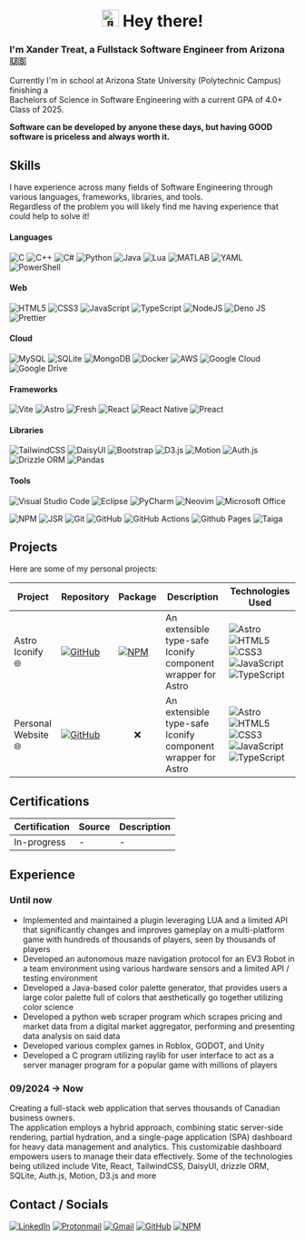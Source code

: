 <h1 align="center">
<picture>
  <source srcset="https://fonts.gstatic.com/s/e/notoemoji/latest/1f44b_1f3fb/512.webp" type="image/webp">
  <img src="https://fonts.gstatic.com/s/e/notoemoji/latest/1f44b_1f3fb/512.gif" alt="👋" width="30" height="30">
</picture>
Hey there!
</h1>

### I'm Xander Treat, a Fullstack Software Engineer from Arizona 🇺🇸

Currently I'm in school at Arizona State University (Polytechnic Campus) finishing a\
Bachelors of Science in Software Engineering with a current GPA of 4.0+\
Class of 2025.

**Software can be developed by anyone these days, but having GOOD software is priceless and always worth it.**

## Skills

I have experience across many fields of Software Engineering through various languages, frameworks, libraries, and tools.\
Regardless of the problem you will likely find me having experience that could help to solve it!

#### Languages

![C](https://img.shields.io/badge/c-%2300599C.svg?style=for-the-badge&logo=c&logoColor=white)
![C++](https://img.shields.io/badge/c++-%2300599C.svg?style=for-the-badge&logo=c%2B%2B&logoColor=white)
![C#](https://img.shields.io/badge/c%23-%23239120.svg?style=for-the-badge&logo=&logoColor=white)
![Python](https://img.shields.io/badge/python-3670A0?style=for-the-badge&logo=python&logoColor=ffdd54)
![Java](https://img.shields.io/badge/java-%23ED8B00.svg?style=for-the-badge&logo=openjdk&logoColor=white)
![Lua](https://img.shields.io/badge/lua-%232C2D72.svg?style=for-the-badge&logo=lua&logoColor=white)
![MATLAB](https://img.shields.io/badge/matlab-orange?style=for-the-badge&logo=matrix&logoColor=white)
![YAML](https://img.shields.io/badge/yaml-%23ffffff.svg?style=for-the-badge&logo=yaml&logoColor=151515)
![PowerShell](https://img.shields.io/badge/PowerShell-%235391FE.svg?style=for-the-badge&logo=gnubash&logoColor=white)

#### Web

![HTML5](https://img.shields.io/badge/html5-%23E34F26.svg?style=for-the-badge&logo=html5&logoColor=white)
![CSS3](https://img.shields.io/badge/css3-%231572B6.svg?style=for-the-badge&logo=css3&logoColor=white)
![JavaScript](https://img.shields.io/badge/javascript-%23323330.svg?style=for-the-badge&logo=javascript&logoColor=%23F7DF1E)
![TypeScript](https://img.shields.io/badge/typescript-%23007ACC.svg?style=for-the-badge&logo=typescript&logoColor=white)
![NodeJS](https://img.shields.io/badge/node.js-6DA55F?style=for-the-badge&logo=node.js&logoColor=white)
![Deno JS](https://img.shields.io/badge/deno%20js-000000?style=for-the-badge&logo=deno&logoColor=white)
![Prettier](https://img.shields.io/badge/prettier-%23F7B93E.svg?style=for-the-badge&logo=prettier&logoColor=black)

#### Cloud

![MySQL](https://img.shields.io/badge/mysql-4479A1.svg?style=for-the-badge&logo=mysql&logoColor=white)
![SQLite](https://img.shields.io/badge/sqlite-%2307405e.svg?style=for-the-badge&logo=sqlite&logoColor=white)
![MongoDB](https://img.shields.io/badge/MongoDB-%234ea94b.svg?style=for-the-badge&logo=mongodb&logoColor=white)
![Docker](https://img.shields.io/badge/docker-%230db7ed.svg?style=for-the-badge&logo=docker&logoColor=white)
![AWS](https://img.shields.io/badge/AWS-%23FF9900.svg?style=for-the-badge&logo=amazonwebservices&logoColor=white)
![Google Cloud](https://img.shields.io/badge/GoogleCloud-%234285F4.svg?style=for-the-badge&logo=google-cloud&logoColor=white)
![Google Drive](https://img.shields.io/badge/Google%20Drive-4285F4?style=for-the-badge&logo=googledrive&logoColor=white)

#### Frameworks

![Vite](https://img.shields.io/badge/vite-%23646CFF.svg?style=for-the-badge&logo=vite&logoColor=white)
![Astro](https://img.shields.io/badge/astro-%232C2052.svg?style=for-the-badge&logo=astro&logoColor=white)
![Fresh](https://img.shields.io/badge/FRESH-F7DF1E.svg?style=for-the-badge&logo=fresh&logoColor=black)
![React](https://img.shields.io/badge/react-%2320232a.svg?style=for-the-badge&logo=react&logoColor=%2361DAFB)
![React Native](https://img.shields.io/badge/react_native-%2320232a.svg?style=for-the-badge&logo=react&logoColor=%2361DAFB)
![Preact](https://img.shields.io/badge/preact-%2320232a.svg?style=for-the-badge&logo=preact&logoColor=673AB8)

#### Libraries

![TailwindCSS](https://img.shields.io/badge/tailwindcss-%2338B2AC.svg?style=for-the-badge&logo=tailwind-css&logoColor=white)
![DaisyUI](https://img.shields.io/badge/daisyui-5A0EF8?style=for-the-badge&logo=daisyui&logoColor=white)
![Bootstrap](https://img.shields.io/badge/bootstrap-%238511FA.svg?style=for-the-badge&logo=bootstrap&logoColor=white)
![D3.js](https://img.shields.io/badge/D3.js-F9A03C.svg?style=for-the-badge&logo=d3dotjs&logoColor=white)
![Motion](https://img.shields.io/badge/Motion-yellow.svg?style=for-the-badge&logo=framer&logoColor=white)
![Auth.js](https://img.shields.io/badge/Auth.js-blue.svg?&style=for-the-badge)
![Drizzle ORM](https://img.shields.io/badge/Drizzle-%2357A143.svg?&style=for-the-badge&logo=drizzle&logoColor=white)
![Pandas](https://img.shields.io/badge/pandas-%23150458.svg?style=for-the-badge&logo=pandas&logoColor=white)

#### Tools

![Visual Studio Code](https://img.shields.io/badge/Visual%20Studio%20Code-0078d7.svg?style=for-the-badge&logo=visual-studio-code&logoColor=white)
![Eclipse](https://img.shields.io/badge/Eclipse-FE7A16.svg?style=for-the-badge&logo=Eclipse&logoColor=white)
![PyCharm](https://img.shields.io/badge/pycharm-143?style=for-the-badge&logo=pycharm&logoColor=black&color=black&labelColor=green)
![Neovim](https://img.shields.io/badge/NeoVim-%2357A143.svg?&style=for-the-badge&logo=neovim&logoColor=white)
![Microsoft Office](https://img.shields.io/badge/Microsoft_Office-D83B01?style=for-the-badge&logo=microsoft-office&logoColor=white)

![NPM](https://img.shields.io/badge/NPM-%23CB3837.svg?style=for-the-badge&logo=npm&logoColor=white)
![JSR](https://img.shields.io/badge/JSR-F7DF1E.svg?style=for-the-badge&logo=jsr&logoColor=black)
![Git](https://img.shields.io/badge/git-%23F05033.svg?style=for-the-badge&logo=git&logoColor=white)
![GitHub](https://img.shields.io/badge/github-%23121011.svg?style=for-the-badge&logo=github&logoColor=white)
![GitHub Actions](https://img.shields.io/badge/github%20actions-%232671E5.svg?style=for-the-badge&logo=githubactions&logoColor=white)
![Github Pages](https://img.shields.io/badge/github%20pages-121013?style=for-the-badge&logo=github&logoColor=white)
![Taiga](https://img.shields.io/badge/Taiga-7f7.svg?&style=for-the-badge&logo=awsorganizations&logoColor=black)

## Projects
Here are some of my personal projects:

| Project | Repository | Package | Description | Technologies Used |
| --- | --- | --- | --- | --- |
| Astro Iconify 🌐| [![GitHub](https://img.shields.io/badge/github-%23121011.svg?style=for-the-badge&logo=github&logoColor=white)](https://github.com/xandertreat/astro-iconify) | [![NPM](https://img.shields.io/badge/NPM-%23CB3837.svg?style=for-the-badge&logo=npm&logoColor=white)](https://www.npmjs.com/package/@xtreat/astro-iconify) | An extensible type-safe Iconify component wrapper for Astro | ![Astro](https://img.shields.io/badge/astro-%232C2052.svg?style=for-the-badge&logo=astro&logoColor=white) ![HTML5](https://img.shields.io/badge/html5-%23E34F26.svg?style=for-the-badge&logo=html5&logoColor=white) ![CSS3](https://img.shields.io/badge/css3-%231572B6.svg?style=for-the-badge&logo=css3&logoColor=white) ![JavaScript](https://img.shields.io/badge/javascript-%23323330.svg?style=for-the-badge&logo=javascript&logoColor=%23F7DF1E) ![TypeScript](https://img.shields.io/badge/typescript-%23007ACC.svg?style=for-the-badge&logo=typescript&logoColor=white)
| Personal Website 🌐| [![GitHub](https://img.shields.io/badge/github-%23121011.svg?style=for-the-badge&logo=github&logoColor=white)](https://github.com/xandertreat/website) | <center>❌</center> | An extensible type-safe Iconify component wrapper for Astro | ![Astro](https://img.shields.io/badge/astro-%232C2052.svg?style=for-the-badge&logo=astro&logoColor=white) ![HTML5](https://img.shields.io/badge/html5-%23E34F26.svg?style=for-the-badge&logo=html5&logoColor=white) ![CSS3](https://img.shields.io/badge/css3-%231572B6.svg?style=for-the-badge&logo=css3&logoColor=white) ![JavaScript](https://img.shields.io/badge/javascript-%23323330.svg?style=for-the-badge&logo=javascript&logoColor=%23F7DF1E) ![TypeScript](https://img.shields.io/badge/typescript-%23007ACC.svg?style=for-the-badge&logo=typescript&logoColor=white)

## Certifications

| Certification | Source | Description |
| --- | --- | --- |
| In-progress | - | - |

## Experience

### Until now

- Implemented and maintained a plugin leveraging LUA and a limited API that significantly changes and improves gameplay on a multi-platform game with hundreds of thousands of players, seen by thousands of players
- Developed an autonomous maze navigation protocol for an EV3 Robot in a team environment using various hardware sensors and a limited API / testing environment
- Developed a Java-based color palette generator, that provides users a large color palette full of colors that aesthetically go together utilizing color science
- Developed a python web scraper program which scrapes pricing and market data from a digital market aggregator, performing and presenting data analysis on said data
- Developed various complex games in Roblox, GODOT, and Unity
- Developed a C program utilizing raylib for user interface to act as a server manager program for a popular game with millions of players


### 09/2024 -> Now

Creating a full-stack web application that serves thousands of Canadian business owners.\
The application employs a hybrid approach, combining static server-side rendering, partial hydration, and a single-page application (SPA) dashboard for heavy data management and analytics. This customizable dashboard empowers users to manage their data effectively.
Some of the technologies being utilized include Vite, React, TailwindCSS, DaisyUI, drizzle ORM, SQLite, Auth.js, Motion, D3.js and more 

## Contact / Socials

[![LinkedIn](https://img.shields.io/badge/linkedin-%230077B5.svg?style=for-the-badge&logo=linkedin&logoColor=white)](https://www.linkedin.com/in/xander-treat-28028433b/)
[![Protonmail](https://img.shields.io/badge/ProtonMail-8B89CC?style=for-the-badge&logo=protonmail&logoColor=white)](mailto:xandertreat@proton.me)
[![Gmail](https://img.shields.io/badge/Gmail-D14836?style=for-the-badge&logo=gmail&logoColor=white)](mailto:xander.treat@gmail.com)
[![GitHub](https://img.shields.io/badge/github-%23121011.svg?style=for-the-badge&logo=github&logoColor=white)](https://github.com/xandertreat)
[![NPM](https://img.shields.io/badge/NPM-%23CB3837.svg?style=for-the-badge&logo=npm&logoColor=white)](https://www.npmjs.com/~xtreat)
